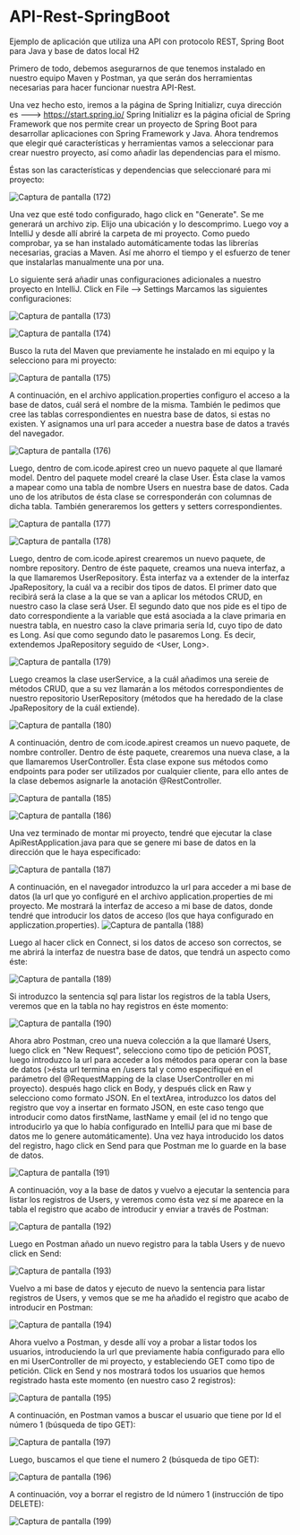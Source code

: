 # API-Rest-SpringBoot
Ejemplo de aplicación que utiliza una API con protocolo REST, Spring Boot para Java y base de datos local H2


Primero de todo, debemos asegurarnos de que tenemos instalado en nuestro equipo Maven y Postman, ya que serán dos herramientas necesarias para hacer funcionar nuestra API-Rest.

Una vez hecho esto, iremos a la página de Spring Initializr, cuya dirección es ---> https://start.spring.io/
Spring Initializr es la página oficial de Spring Framework que nos permite crear un proyecto de Spring Boot para desarrollar aplicaciones con Spring Framework y Java.
Ahora tendremos que elegir qué características y herramientas vamos a seleccionar para crear nuestro proyecto, así como añadir las dependencias para el mismo.

Éstas son las características y dependencias que seleccionaré para mi proyecto:

![Captura de pantalla (172)](https://github.com/arh91/API-Rest-H2/assets/32130215/9f7cfad4-2dc2-462d-a181-3c9d28858a3b)

Una vez que esté todo configurado, hago click en "Generate".
Se me generará un archivo zip. Elijo una ubicación y lo descomprimo.
Luego voy a IntelliJ y desde allí abriré la carpeta de mi proyecto. Como puedo comprobar, ya se han instalado automáticamente todas las librerías necesarias, gracias a Maven. 
Así me ahorro el tiempo y el esfuerzo de tener que instalarlas manualmente una por una.

Lo siguiente será añadir unas configuraciones adicionales a nuestro proyecto en IntelliJ.
Click en File --> Settings 
Marcamos las siguientes configuraciones:

![Captura de pantalla (173)](https://github.com/arh91/API-Rest-H2/assets/32130215/324ea21f-75c3-424a-8dd9-c520f2816c3d)

![Captura de pantalla (174)](https://github.com/arh91/API-Rest-H2/assets/32130215/069d15f7-5457-431f-8efb-e0ab7b79d429)



Busco la ruta del Maven  que previamente he instalado en mi equipo y la selecciono para mi proyecto:

![Captura de pantalla (175)](https://github.com/arh91/API-Rest-H2/assets/32130215/c7fb48ec-1324-4e78-ade8-c72ff570658a)



A continuación, en el archivo application.properties configuro el acceso a la base de datos, cuál será el nombre de la misma. También le pedimos que cree las tablas correspondientes en nuestra base de datos, si estas no existen. Y asignamos una url para acceder a nuestra base de datos a través del navegador.

![Captura de pantalla (176)](https://github.com/arh91/API-Rest-SpringBoot/assets/32130215/81bad9f2-b705-4630-8223-a5d50126c938)



Luego, dentro de com.icode.apirest creo un nuevo paquete al que llamaré model. Dentro del paquete model crearé la clase User.
Ésta clase la vamos a mapear como una tabla de nombre Users en nuestra base de datos. Cada uno de los atributos de ésta clase se corresponderán con columnas de dicha tabla.
También generaremos los getters y setters correspondientes.

![Captura de pantalla (177)](https://github.com/arh91/API-Rest-SpringBoot/assets/32130215/3b5a8827-c731-4214-8916-1467b054385d)

![Captura de pantalla (178)](https://github.com/arh91/API-Rest-SpringBoot/assets/32130215/9a3e350c-a942-4f5a-b002-cebc05641b59)


Luego, dentro de com.icode.apirest crearemos un nuevo paquete, de nombre repository.
Dentro de éste paquete, creamos una nueva interfaz, a la que llamaremos UserRepository. Ésta interfaz va a extender de la interfaz JpaRepository, la cuál va a recibir dos tipos de datos.
El primer dato que recibirá será la clase a la que se van a aplicar los métodos CRUD, en nuestro caso la clase será User. 
El segundo dato que nos pide es el tipo de dato correspondiente a la variable que está asociada a la clave primaria en nuestra tabla, en nuestro caso la clave primaria sería Id, cuyo tipo de dato es Long. Así que como segundo dato le pasaremos Long.
Es decir, extendemos JpaRepository seguido de <User, Long>.

![Captura de pantalla (179)](https://github.com/arh91/API-Rest-SpringBoot/assets/32130215/8373241c-061e-4f29-93a8-545b75fb4a3e)


Luego creamos la clase userService, a la cuál añadimos una sereie de métodos CRUD, que a su vez llamarán a los métodos correspondientes de nuestro repositorio UserRepository (métodos que ha heredado de la clase JpaRepository de la cuál extiende).

![Captura de pantalla (180)](https://github.com/arh91/API-Rest-SpringBoot/assets/32130215/70df601a-2c49-4559-a1ba-eaa6f548ecc4)

A continuación, dentro de com.icode.apirest creamos un nuevo paquete, de nombre controller.
Dentro de éste paquete, crearemos una nueva clase, a la que llamaremos UserController.
Ésta clase expone sus métodos como endpoints para poder ser utilizados por cualquier cliente, para ello antes de la clase debemos asignarle la anotación @RestController.

![Captura de pantalla (185)](https://github.com/arh91/API-Rest-SpringBoot/assets/32130215/c6aace36-31b6-4405-867f-2239abba546c)

![Captura de pantalla (186)](https://github.com/arh91/API-Rest-SpringBoot/assets/32130215/1492256c-7ca7-4e01-80f0-17bcd6ef9574)

Una vez terminado de montar mi proyecto, tendré que ejecutar la clase ApiRestApplication.java para que se genere mi base de datos en la dirección que le haya especificado:

![Captura de pantalla (187)](https://github.com/arh91/API-Rest-SpringBoot/assets/32130215/2c995fad-e137-4af7-96f4-7e8cd41cafff)

A continuación, en el navegador introduzco la url para acceder a mi base de datos (la url que yo configuré en el archivo application.properties de mi proyecto.
Me mostrará la interfaz de acceso a mi base de datos, donde tendré que introducir los datos de acceso (los que haya configurado en appliczation.properties).
![Captura de pantalla (188)](https://github.com/arh91/API-Rest-SpringBoot/assets/32130215/e3f8c39e-5b37-438a-844c-71fd6c06be98)

Luego al hacer click en Connect, si los datos de acceso son correctos, se me abrirá la interfaz de nuestra base de datos, que tendrá un aspecto como éste:

![Captura de pantalla (189)](https://github.com/arh91/API-Rest-SpringBoot/assets/32130215/edbc6194-a5aa-4f44-8c91-182de29ae84b)

Si introduzco la sentencia sql para listar los registros de la tabla Users, veremos que en la tabla no hay registros en éste momento:

![Captura de pantalla (190)](https://github.com/arh91/API-Rest-SpringBoot/assets/32130215/5d6e62d0-13d2-42c3-9a79-79de6cb42b6d)

Ahora abro Postman, creo una nueva colección a la que llamaré Users,  luego click en "New Request", selecciono como tipo de petición POST, luego introduzco la url para acceder a los métodos para operar con la base de datos (>ésta url termina en /users tal y como especifiqué en el parámetro del @RequestMapping de la clase UserController en mi proyecto). después hago click en Body, y después click en Raw y selecciono como formato JSON. En el textArea, introduzco los datos del registro que voy a insertar en formato JSON, en este caso tengo que introducir como datos firstName, lastName y email (el id no tengo que introducirlo ya que lo había configurado en IntelliJ para que mi base de datos me lo genere automáticamente). Una vez haya introducido los datos del registro, hago click en Send para que Postman me lo guarde en la base de datos.

![Captura de pantalla (191)](https://github.com/arh91/API-Rest-SpringBoot/assets/32130215/891eaa6e-fa4d-4da6-943e-d478ea128c34)

A continuación, voy a la base de datos y vuelvo a ejecutar la sentencia para listar los registros de Users, y veremos como ésta vez sí me aparece en la tabla el registro que acabo de introducir y enviar a través de Postman:

![Captura de pantalla (192)](https://github.com/arh91/API-Rest-SpringBoot/assets/32130215/a9c92513-ef97-4669-a5f5-cd439ac5516b)

Luego en Postman añado un nuevo registro para la tabla Users y de nuevo click en Send:

![Captura de pantalla (193)](https://github.com/arh91/API-Rest-SpringBoot/assets/32130215/d64dd66c-56d4-4808-9b59-1059ebddfeab)

Vuelvo a mi base de datos y ejecuto de nuevo la sentencia para listar registros de Users, y vemos que se me ha añadido el registro que acabo de introducir en Postman:

![Captura de pantalla (194)](https://github.com/arh91/API-Rest-SpringBoot/assets/32130215/4f77c048-818a-4fb4-94c3-6d6e7b43c60d)

Ahora vuelvo a Postman, y desde allí voy a probar a listar todos los usuarios, introduciendo la url que previamente había configurado para ello en mi UserController de mi proyecto, y estableciendo GET como tipo de petición. Click en Send y nos mostrará todos los usuarios que hemos registrado hasta este momento (en nuestro caso 2 registros):

![Captura de pantalla (195)](https://github.com/arh91/API-Rest-SpringBoot/assets/32130215/f7557e19-43c3-4feb-a248-91442b35a930)

A continuación, en Postman vamos a buscar el usuario que tiene por Id el número 1 (búsqueda de tipo GET):

![Captura de pantalla (197)](https://github.com/arh91/API-Rest-SpringBoot/assets/32130215/6e201495-7c32-4afa-84c9-245de8642355)

Luego, buscamos el que tiene el numero 2 (búsqueda de tipo GET):

![Captura de pantalla (196)](https://github.com/arh91/API-Rest-SpringBoot/assets/32130215/59adc4c5-2d2a-4863-a2d1-2173cacfc8d2)

A continuación, voy a borrar el registro de Id número 1 (instrucción de tipo DELETE):

![Captura de pantalla (199)](https://github.com/arh91/API-Rest-SpringBoot/assets/32130215/9f84ac57-cb67-4d2d-9cb7-7101b96c5b57)








